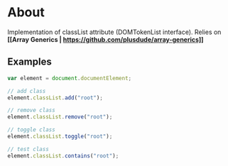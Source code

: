 # About
Implementation of classList attribute (DOMTokenList interface). Relies on **[[Array Generics | https://github.com/plusdude/array-generics]]**

## Examples
```javascript
var element = document.documentElement;

// add class
element.classList.add("root");

// remove class
element.classList.remove("root");

// toggle class
element.classList.toggle("root");

// test class
element.classList.contains("root");
```
